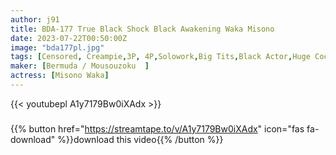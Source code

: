```yaml
---
author: j91
title: BDA-177 True Black Shock Black Awakening Waka Misono
date: 2023-07-22T00:50:00Z
image: "bda177pl.jpg"
tags: [Censored, Creampie,3P, 4P,Solowork,Big Tits,Black Actor,Huge Cock	]
maker: [Bermuda / Mousouzoku  ]
actress: [Misono Waka]
---
```



{{< youtubepl A1y7179Bw0iXAdx >}}
###

{{% button href="https://streamtape.to/v/A1y7179Bw0iXAdx" icon="fas fa-download" %}}download this video{{% /button %}}
